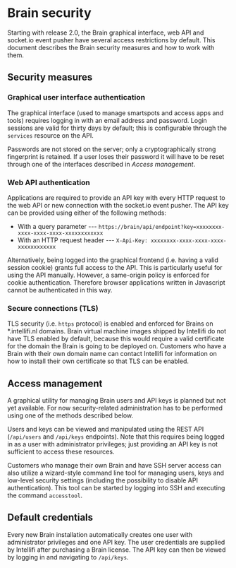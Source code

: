 # Brain security
Starting with release 2.0, the Brain graphical interface, web API and socket.io event pusher have several access restrictions by default. This document describes the Brain security measures and how to work with them.

## Security measures

### Graphical user interface authentication
The graphical interface (used to manage smartspots and access apps and tools) requires logging in with an email address and password. Login sessions are valid for thirty days by default; this is configurable through the `services` resource on the API.

Passwords are not stored on the server; only a cryptographically strong fingerprint is retained. If a user loses their password it will have to be reset through one of the interfaces described in *Access management*.

### Web API authentication
Applications are required to provide an API key with every HTTP request to the web API or new connection with the socket.io event pusher. The API key can be provided using either of the following methods:
* With a query parameter --- `https://brain/api/endpoint?key=xxxxxxxx-xxxx-xxxx-xxxx-xxxxxxxxxxxx`
* With an HTTP request header --- `X-Api-Key: xxxxxxxx-xxxx-xxxx-xxxx-xxxxxxxxxxxx`

Alternatively, being logged into the graphical frontend (i.e. having a valid session cookie) grants full access to the API. This is particularly useful for using the API manually. However, a same-origin policy is enforced for cookie authentication. Therefore browser applications written in Javascript cannot be authenticated in this way.

### Secure connections (TLS)
TLS security (i.e. `https` protocol) is enabled and enforced for Brains on \*.intellifi.nl domains. Brain virtual machine images shipped by Intellifi do not have TLS enabled by default, because this would require a valid certificate for the domain the Brain is going to be deployed on. Customers who have a Brain with their own domain name can contact Intellifi for information on how to install their own certificate so that TLS can be enabled.

## Access management
A graphical utility for managing Brain users and API keys is planned but not yet available. For now security-related administration has to be performed using one of the methods described below.

Users and keys can be viewed and manipulated using the REST API (`/api/users` and `/api/keys` endpoints). Note that this requires being logged in as a user with administrator privileges; just providing an API key is not sufficient to access these resources.

Customers who manage their own Brain and have SSH server access can also utilize a wizard-style command line tool for managing users, keys and low-level security settings (including the possibility to disable API authentication). This tool can be started by logging into SSH and executing the command `accesstool`.

## Default credentials
Every new Brain installation automatically creates one user with administrator privileges and one API key. The user credentials are supplied by Intellifi after purchasing a Brain license. The API key can then be viewed by logging in and navigating to `/api/keys`.
